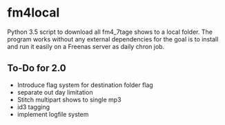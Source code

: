 # fm4local

Python 3.5 script to download all fm4_7tage shows to a local folder. The program works without any external dependencies for the goal is to install and run it easily on a Freenas server as daily chron job. 

## To-Do for 2.0
* Introduce flag system for destination folder flag
* separate out day limitation
* Stitch multipart shows to single mp3
* id3 tagging
* implement logfile system

